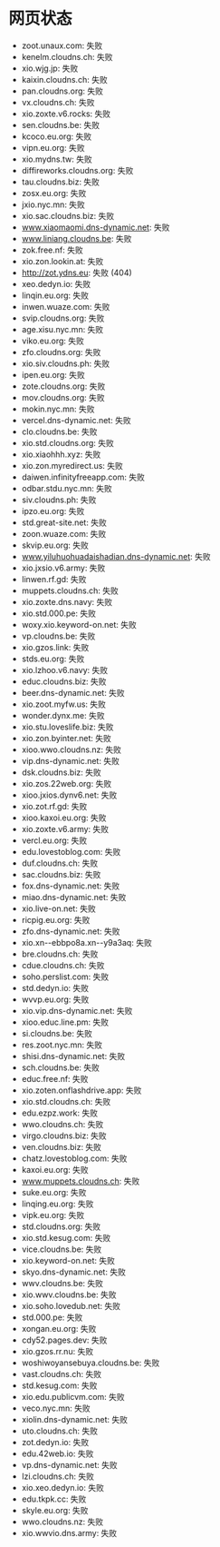 # 网页状态
- zoot.unaux.com: 失败
- kenelm.cloudns.ch: 失败
- xio.wjg.jp: 失败
- kaixin.cloudns.ch: 失败
- pan.cloudns.org: 失败
- vx.cloudns.ch: 失败
- xio.zoxte.v6.rocks: 失败
- sen.cloudns.be: 失败
- kcoco.eu.org: 失败
- vipn.eu.org: 失败
- xio.mydns.tw: 失败
- diffireworks.cloudns.org: 失败
- tau.cloudns.biz: 失败
- zosx.eu.org: 失败
- jxio.nyc.mn: 失败
- xio.sac.cloudns.biz: 失败
- www.xiaomaomi.dns-dynamic.net: 失败
- www.liniang.cloudns.be: 失败
- zok.free.nf: 失败
- xio.zon.lookin.at: 失败
- http://zot.ydns.eu: 失败 (404)
- xeo.dedyn.io: 失败
- linqin.eu.org: 失败
- inwen.wuaze.com: 失败
- svip.cloudns.org: 失败
- age.xisu.nyc.mn: 失败
- viko.eu.org: 失败
- zfo.cloudns.org: 失败
- xio.siv.cloudns.ph: 失败
- ipen.eu.org: 失败
- zote.cloudns.org: 失败
- mov.cloudns.org: 失败
- mokin.nyc.mn: 失败
- vercel.dns-dynamic.net: 失败
- clo.cloudns.be: 失败
- xio.std.cloudns.org: 失败
- xio.xiaohhh.xyz: 失败
- xio.zon.myredirect.us: 失败
- daiwen.infinityfreeapp.com: 失败
- odbar.stdu.nyc.mn: 失败
- siv.cloudns.ph: 失败
- ipzo.eu.org: 失败
- std.great-site.net: 失败
- zoon.wuaze.com: 失败
- skvip.eu.org: 失败
- www.yiluhuohuadaishadian.dns-dynamic.net: 失败
- xio.jxsio.v6.army: 失败
- linwen.rf.gd: 失败
- muppets.cloudns.ch: 失败
- xio.zoxte.dns.navy: 失败
- xio.std.000.pe: 失败
- woxy.xio.keyword-on.net: 失败
- vp.cloudns.be: 失败
- xio.gzos.link: 失败
- stds.eu.org: 失败
- xio.lzhoo.v6.navy: 失败
- educ.cloudns.biz: 失败
- beer.dns-dynamic.net: 失败
- xio.zoot.myfw.us: 失败
- wonder.dynx.me: 失败
- xio.stu.loveslife.biz: 失败
- xio.zon.byinter.net: 失败
- xioo.wwo.cloudns.nz: 失败
- vip.dns-dynamic.net: 失败
- dsk.cloudns.biz: 失败
- xio.zos.22web.org: 失败
- xioo.jxios.dynv6.net: 失败
- xio.zot.rf.gd: 失败
- xioo.kaxoi.eu.org: 失败
- xio.zoxte.v6.army: 失败
- vercl.eu.org: 失败
- edu.lovestoblog.com: 失败
- duf.cloudns.ch: 失败
- sac.cloudns.biz: 失败
- fox.dns-dynamic.net: 失败
- miao.dns-dynamic.net: 失败
- xio.live-on.net: 失败
- ricpig.eu.org: 失败
- zfo.dns-dynamic.net: 失败
- xio.xn--ebbpo8a.xn--y9a3aq: 失败
- bre.cloudns.ch: 失败
- cdue.cloudns.ch: 失败
- soho.perslist.com: 失败
- std.dedyn.io: 失败
- wvvp.eu.org: 失败
- xio.vip.dns-dynamic.net: 失败
- xioo.educ.line.pm: 失败
- si.cloudns.be: 失败
- res.zoot.nyc.mn: 失败
- shisi.dns-dynamic.net: 失败
- sch.cloudns.be: 失败
- educ.free.nf: 失败
- xio.zoten.onflashdrive.app: 失败
- xio.std.cloudns.ch: 失败
- edu.ezpz.work: 失败
- wwo.cloudns.ch: 失败
- virgo.cloudns.biz: 失败
- ven.cloudns.biz: 失败
- chatz.lovestoblog.com: 失败
- kaxoi.eu.org: 失败
- www.muppets.cloudns.ch: 失败
- suke.eu.org: 失败
- linqing.eu.org: 失败
- vipk.eu.org: 失败
- std.cloudns.org: 失败
- xio.std.kesug.com: 失败
- vice.cloudns.be: 失败
- xio.keyword-on.net: 失败
- skyo.dns-dynamic.net: 失败
- wwv.cloudns.be: 失败
- xio.wwv.cloudns.be: 失败
- xio.soho.lovedub.net: 失败
- std.000.pe: 失败
- xongan.eu.org: 失败
- cdy52.pages.dev: 失败
- xio.gzos.rr.nu: 失败
- woshiwoyansebuya.cloudns.be: 失败
- vast.cloudns.ch: 失败
- std.kesug.com: 失败
- xio.edu.publicvm.com: 失败
- veco.nyc.mn: 失败
- xiolin.dns-dynamic.net: 失败
- uto.cloudns.ch: 失败
- zot.dedyn.io: 失败
- edu.42web.io: 失败
- vp.dns-dynamic.net: 失败
- lzi.cloudns.ch: 失败
- xio.xeo.dedyn.io: 失败
- edu.tkpk.cc: 失败
- skyle.eu.org: 失败
- wwo.cloudns.nz: 失败
- xio.wwvio.dns.army: 失败
